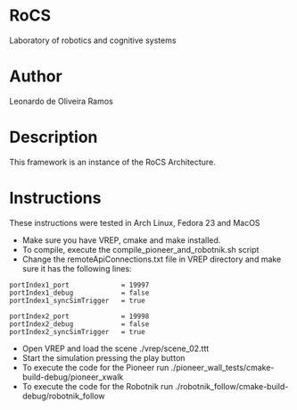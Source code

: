 # RoCS
Laboratory of robotics and cognitive systems

# Author
Leonardo de Oliveira Ramos

# Description
This framework is an instance of the RoCS Architecture.

# Instructions

These instructions were tested in Arch Linux, Fedora 23 and MacOS

- Make sure you have VREP, cmake and make installed.
- To compile, execute the compile_pioneer_and_robotnik.sh script
- Change the remoteApiConnections.txt file in VREP directory and make sure it has the following lines:

```
portIndex1_port             = 19997
portIndex1_debug            = false
portIndex1_syncSimTrigger   = true

portIndex2_port             = 19998
portIndex2_debug            = false
portIndex2_syncSimTrigger   = true
```

- Open VREP and load the scene ./vrep/scene_02.ttt
- Start the simulation pressing the play button
- To execute the code for the Pioneer run ./pioneer_wall_tests/cmake-build-debug/pioneer_xwalk
- To execute the code for the Robotnik run ./robotnik_follow/cmake-build-debug/robotnik_follow

